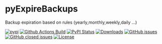 # pyExpireBackups
Backup expiration based on rules (yearly,monthly,weekly,daily ...)

[![pypi](https://img.shields.io/pypi/pyversions/pyExpireBackups)](https://pypi.org/project/pyExpireBackups/)
[![Github Actions Build](https://github.com/WolfgangFahl/pyExpireBackups/workflows/Build/badge.svg?branch=master)](https://github.com/WolfgangFahl/pyExpireBackups/actions?query=workflow%3ABuild+branch%3Amain)
[![PyPI Status](https://img.shields.io/pypi/v/pyExpireBackups.svg)](https://pypi.python.org/pypi/pyExpireBackups/)
[![Downloads](https://pepy.tech/badge/pyExpireBackups)](https://pepy.tech/project/pyExpireBackups)
[![GitHub issues](https://img.shields.io/github/issues/WolfgangFahl/pyExpireBackups.svg)](https://github.com/WolfgangFahl/pyExpireBackups/issues)
[![GitHub closed issues](https://img.shields.io/github/issues-closed/WolfgangFahl/pyExpireBackups.svg)](https://github.com/WolfgangFahl/pyExpireBackups/issues/?q=is%3Aissue+is%3Aclosed)
[![License](https://img.shields.io/github/license/WolfgangFahl/pyExpireBackups.svg)](https://www.apache.org/licenses/LICENSE-2.0)
